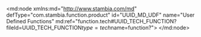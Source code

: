 <?xml version="1.0" encoding="UTF-8"?>
<md:node xmlns:md="http://www.stambia.com/md" defType="com.stambia.function.product" id="UUID_MD_UDF" name="User Defined Functions" md:ref="function.tech#UUID_TECH_FUNCTION?fileId=UUID_TECH_FUNCTION$type=tech$name=function?">
</md:node>